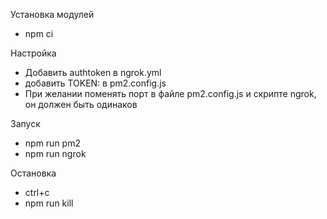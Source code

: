 Установка модулей
- npm ci

Настройка
- Добавить authtoken в ngrok.yml
- добавить TOKEN: в pm2.config.js
- При желании поменять порт в файле pm2.config.js и скрипте ngrok, он должен быть одинаков

Запуск
- npm run pm2
- npm run ngrok

Остановка
- ctrl+c
- npm run kill
